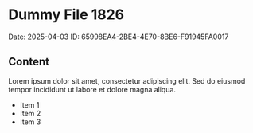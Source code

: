 # Dummy File 1826

Date: 2025-04-03
ID: 65998EA4-2BE4-4E70-8BE6-F91945FA0017

## Content

Lorem ipsum dolor sit amet, consectetur adipiscing elit.
Sed do eiusmod tempor incididunt ut labore et dolore magna aliqua.

* Item 1
* Item 2
* Item 3

